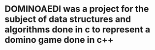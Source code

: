 # DOMINOAEDI was a project for the subject of data structures and algorithms done in c to represent a domino game done in c++
